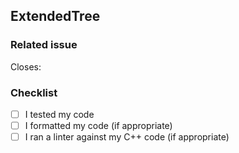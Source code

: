 ## ExtendedTree
### Related issue
Closes:
### Checklist
- [ ] I tested my code
- [ ] I formatted my code (if appropriate)
- [ ] I ran a linter against my C++ code (if appropriate)
